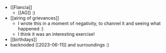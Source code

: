- [[Flancia]]
  - [[AG]] :)
- [[airing of grievances]]
  - I wrote this in a moment of negativity, to channel it and seeing what happened :)
  - I think it was an interesting exercise!
- [[birthdays]]
- backnoded [[2023-06-11]] and surroundings :)
